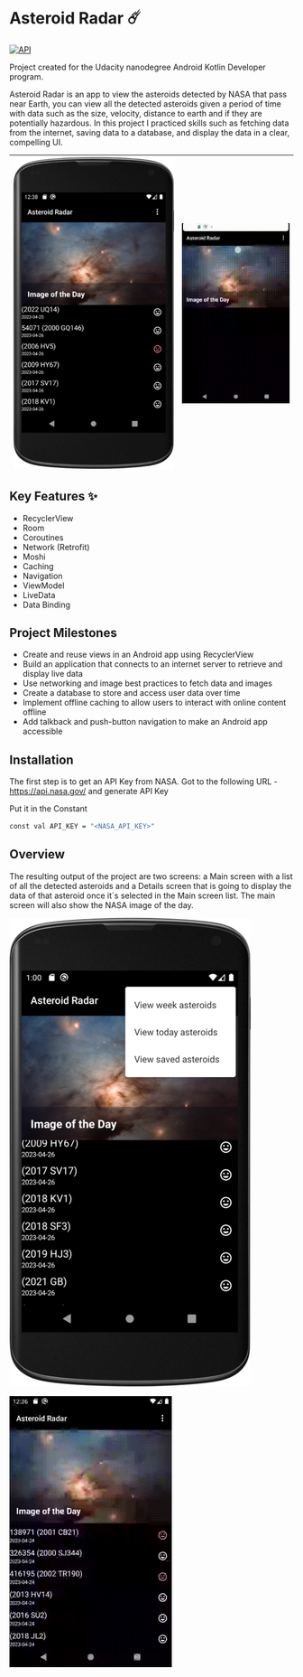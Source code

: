 # Asteroid Radar 	☄️

[![API](https://img.shields.io/badge/API-24%2B-brightgreen.svg?style=flat)](https://android-arsenal.com/api?level=24)

Project created for the Udacity nanodegree Android Kotlin Developer program.

Asteroid Radar is an app to view the asteroids detected by NASA that pass near Earth, you can view all the detected asteroids given a period of time with data such as the size, velocity, distance to earth and if they are potentially hazardous. In this project I practiced skills such as fetching data from the internet, saving data to a database, and display the data in a clear, compelling UI.


| ![Main Screen](images/MainScreen.png) | ![First Call](images/FirstCall.gif) |
| ------ | ------ |

## Key Features ✨

- RecyclerView
- Room
- Coroutines
- Network (Retrofit)
- Moshi
- Caching
- Navigation
- ViewModel
- LiveData
- Data Binding

## Project Milestones

- Create and reuse views in an Android app using RecyclerView
- Build an application that connects to an internet server to retrieve and display live data
- Use networking and image best practices to fetch data and images
- Create a database to store and access user data over time
- Implement offline caching to allow users to interact with online content offline
- Add talkback and push-button navigation to make an Android app accessible

## Installation

The first step is to get an API Key from NASA.
Got to the following URL - https://api.nasa.gov/ and generate API Key

Put it in the Constant
```sh
const val API_KEY = "<NASA_API_KEY>"
```

## Overview

The resulting output of the project are two screens: a Main screen with a list of all the detected asteroids and a Details screen that is going to display the data of that asteroid once it´s selected in the Main screen list. The main screen will also show the NASA image of the day.

![Options](images/Options.png)

![Detail Screen](images/DetailScreen.gif)